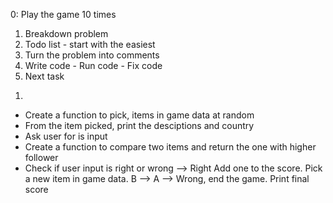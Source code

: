 0: Play the game 10 times 

1. Breakdown problem
2. Todo list - start with the easiest
3. Turn the problem into comments
4. Write code - Run code - Fix code
5. Next task


1)
- Create a function to pick, items in game data at random
- From the item picked, print the desciptions and country
- Ask user for is input
- Create a function to compare two items and return the one with higher follower
- Check if user input is right or wrong
--> Right Add one to the score. Pick a new item in game data. B --> A
--> Wrong, end the game. Print final score
